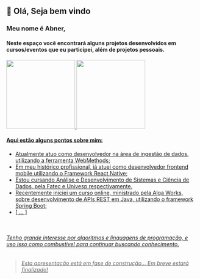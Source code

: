 ## 👋 Olá, Seja bem vindo
### Meu nome é Abner, 
#### Neste espaço você encontrará alguns projetos desenvolvidos em cursos/eventos que eu participei, além de projetos pessoais.

<div>
  <a href="https://github.com/abnerjp">
  <img height="180em" src="https://github-readme-stats.vercel.app/api?username=abnerjp&show_icons=true&theme=dark&include_all_commits=true&count_private=true&count_private=true"/>
  <img height="180em" src="https://github-readme-stats.vercel.app/api/top-langs/?username=abnerjp&layout=compact&langs_count=7&theme=dark"/>
</div>

#### Aqui estão alguns pontos sobre mim:
- Atualmente atuo como desenvolvedor na área de ingestão de dados, utilizando a ferramenta WebMethods;
- Em meu histórico profissional, já atuei como desenvolvedor frontend mobile utilizando o Framework React Native;
- Estou cursando Análise e Desenvolvimento de Sistemas e Ciência de Dados, pela Fatec e Univesp respectivamente.
- Recentemente iniciei um curso online, ministrado pela Alga Works, sobre desenvolvimento de APIs REST em Java, utilizando o framework Spring Boot;
- [ ... ]

<br  />



###### Tenho grande interesse por algoritmos e linguagens de programação, e uso isso como combustível para continuar buscando conhecimento. 


> ###### Esta apresentação está em fase de construção... Em breve estará finalizado!

<!---
abnerjp/abnerjp is a ✨ special ✨ repository because its `README.md` (this file) appears on your GitHub profile.
You can click the Preview link to take a look at your changes.
--->
